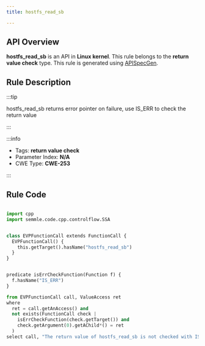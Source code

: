 ```yaml
---
title: hostfs_read_sb

---
```



## API Overview
**hostfs_read_sb** is an API in **Linux kernel**. This rule belongs to the **return value check** type. This rule is generated using [APISpecGen](../../tools/APISpecGen).
## Rule Description

:::tip

hostfs_read_sb returns error pointer on failure, use IS_ERR to check the return value

:::

:::info

- Tags: **return value check**
- Parameter Index: **N/A**
- CWE Type: **CWE-253**

:::

## Rule Code
```python

import cpp
import semmle.code.cpp.controlflow.SSA


class EVPFunctionCall extends FunctionCall {
  EVPFunctionCall() {
    this.getTarget().hasName("hostfs_read_sb")
  }
}


predicate isErrCheckFunction(Function f) {
  f.hasName("IS_ERR") 
}

from EVPFunctionCall call, ValueAccess ret
where
  ret = call.getAnAccess() and
  not exists(FunctionCall check |
    isErrCheckFunction(check.getTarget()) and
    check.getArgument(0).getAChild*() = ret
  )
select call, "The return value of hostfs_read_sb is not checked with IS_ERR."
    
```
